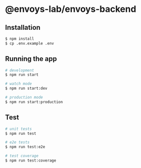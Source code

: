 # @envoys-lab/envoys-backend

## Installation

```bash
$ npm install
$ cp .env.example .env
```

## Running the app

```bash
# development
$ npm run start

# watch mode
$ npm run start:dev

# production mode
$ npm run start:production
```

## Test

```bash
# unit tests
$ npm run test

# e2e tests
$ npm run test:e2e

# test coverage
$ npm run test:coverage
```
